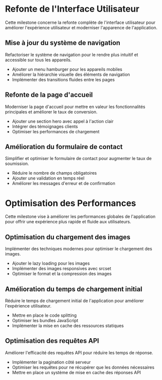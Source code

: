 # Refonte de l'Interface Utilisateur

Cette milestone concerne la refonte complète de l'interface utilisateur pour améliorer l'expérience utilisateur et moderniser l'apparence de l'application.

## Mise à jour du système de navigation

Refactoriser le système de navigation pour le rendre plus intuitif et accessible sur tous les appareils.
- Ajouter un menu hamburger pour les appareils mobiles
- Améliorer la hiérarchie visuelle des éléments de navigation
- Implémenter des transitions fluides entre les pages

## Refonte de la page d'accueil

Moderniser la page d'accueil pour mettre en valeur les fonctionnalités principales et améliorer le taux de conversion.
- Ajouter une section hero avec appel à l'action clair
- Intégrer des témoignages clients
- Optimiser les performances de chargement

## Amélioration du formulaire de contact

Simplifier et optimiser le formulaire de contact pour augmenter le taux de soumission.
- Réduire le nombre de champs obligatoires
- Ajouter une validation en temps réel
- Améliorer les messages d'erreur et de confirmation

# Optimisation des Performances

Cette milestone vise à améliorer les performances globales de l'application pour offrir une expérience plus rapide et fluide aux utilisateurs.

## Optimisation du chargement des images

Implémenter des techniques modernes pour optimiser le chargement des images.
- Ajouter le lazy loading pour les images
- Implémenter des images responsives avec srcset
- Optimiser le format et la compression des images

## Amélioration du temps de chargement initial

Réduire le temps de chargement initial de l'application pour améliorer l'expérience utilisateur.
- Mettre en place le code splitting
- Optimiser les bundles JavaScript
- Implémenter la mise en cache des ressources statiques

## Optimisation des requêtes API

Améliorer l'efficacité des requêtes API pour réduire les temps de réponse.
- Implémenter la pagination côté serveur
- Optimiser les requêtes pour ne récupérer que les données nécessaires
- Mettre en place un système de mise en cache des réponses API
